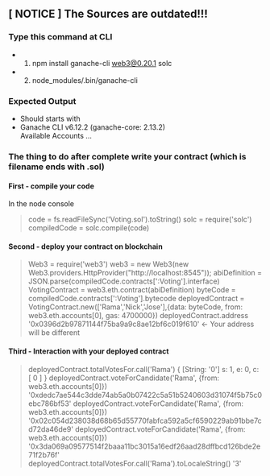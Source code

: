 ## [ NOTICE ] The Sources are outdated!!!

### Type this command at CLI

- 1.  npm install ganache-cli web3@0.20.1 solc
- 2.  node_modules/.bin/ganache-cli

### Expected Output

- Should starts with
- Ganache CLI v6.12.2 (ganache-core: 2.13.2)
  <br/>Available Accounts ...

### The thing to do after complete write your contract (which is filename ends with .sol)

#### First - compile your code

In the node console

> code = fs.readFileSync('Voting.sol').toString()
> solc = require('solc')
> compiledCode = solc.compile(code)

#### Second - deploy your contract on blockchain

> Web3 = require('web3')
> web3 = new Web3(new Web3.providers.HttpProvider("http://localhost:8545"));
> abiDefinition = JSON.parse(compiledCode.contracts[':Voting'].interface)
> VotingContract = web3.eth.contract(abiDefinition)
> byteCode = compiledCode.contracts[':Voting'].bytecode
> deployedContract = VotingContract.new(['Rama','Nick','Jose'],{data: byteCode, from: web3.eth.accounts[0], gas: 4700000})
> deployedContract.address
> '0x0396d2b97871144f75ba9a9c8ae12bf6c019f610' <- Your address will be different

#### Third - Interaction with your deployed contract

> deployedContract.totalVotesFor.call('Rama')
> { [String: '0'] s: 1, e: 0, c: [ 0 ] }
> deployedContract.voteForCandidate('Rama', {from: web3.eth.accounts[0]})
> '0xdedc7ae544c3dde74ab5a0b07422c5a51b5240603d31074f5b75c0ebc786bf53'
> deployedContract.voteForCandidate('Rama', {from: web3.eth.accounts[0]})
> '0x02c054d238038d68b65d55770fabfca592a5cf6590229ab91bbe7cd72da46de9'
> deployedContract.voteForCandidate('Rama', {from: web3.eth.accounts[0]})
> '0x3da069a09577514f2baaa11bc3015a16edf26aad28dffbcd126bde2e71f2b76f'
> deployedContract.totalVotesFor.call('Rama').toLocaleString()
> '3'
